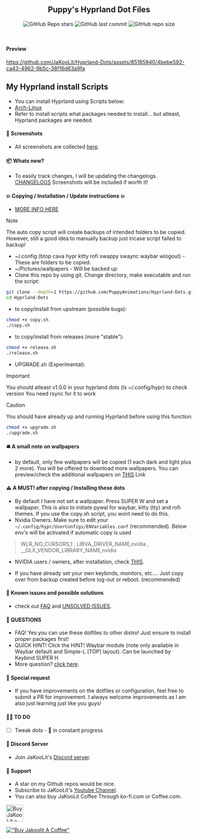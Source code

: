 <div align="center">

## Puppy's Hyprland Dot Files

![GitHub Repo stars](https://img.shields.io/github/stars/PuppyAnimations/Hyprland-Dots?style=for-the-badge&color=cba6f7) ![GitHub last commit](https://img.shields.io/github/last-commit/PuppyAnimations/Hyprland-Dots?style=for-the-badge&color=b4befe) ![GitHub repo size](https://img.shields.io/github/repo-size/PuppyAnimations/Hyprland-Dots?style=for-the-badge&color=cba6f7)

<br/>
</div>

#### Preview
https://github.com/JaKooLit/Hyprland-Dots/assets/85185940/4bebe592-ca43-4962-9b5c-38f16d63a9fa

## My Hyprland install Scripts
- You can install Hyprland using Scripts below:
- [Arch-Linux](https://github.com/PuppyAnimations/Arch-Hyprland)
- Refer to install scripts what packages needed to install... but atleast, Hyprland packages are needed.

#### 👀 Screenshots
- All screenshots are collected [here](https://github.com/PuppyAnimations/Hyprland-Dots-Showcase).

#### 📦 Whats new?
- To easily track changes, I will be updating the changelogs. [CHANGELOGS](https://github.com/PuppyAnimations/Hyprland-Dots/wiki/Changelogs)  Screenshots will be included if worth it!

#### 💥 Copying / Installation / Update instructions 💥
- [MORE INFO HERE](https://github.com/PuppyAnimations/Hyprland-Dots/wiki/Install_&_Update) 
> [!Note] 
> The auto copy script will create backups of intended folders to be copied. However, still a good idea to manually backup just incase script failed to backup!
- ~/.config (btop cava hypr kitty rofi swappy swaync waybar wlogout) - These are folders to be copied.
- ~/Pictures/wallpapers - Will be backed up
- Clone this repo by using git. Change directory, make executable and run the script:
```bash
git clone --depth=1 https://github.com/PuppyAnimations/Hyprland-Dots.git
cd Hyprland-Dots
```
- to copy/install from upstream (possible bugs):
```bash
chmod +x copy.sh
./copy.sh
```
- to copy/install from releases (more "stable"):
```bash
chmod +x release.sh
./release.sh
```

- UPGRADE.sh (Experimental):
> [!IMPORTANT]
> You should atleast v1.0.0 in your hyprland dots (ls ~/.config/hypr) to check version
> You need rsync for it to work

> [!CAUTION]
> You should have already up and running Hyprland before using this function
```bash
chmod +x upgrade.sh
./upgrade.sh
```

#### 🛎️ A small note on wallpapers
- by default, only few wallpapers will be copied (1 each dark and light plus 2 more). You will be offered to download more wallpapers. You can preview/check the additional wallpapers on [THIS](https://github.com/PuppyAnimations/Wallpaper-Bank/tree/main/wallpapers) Link

#### ⚠️ A MUST! after copying / Installing these dots

+ By default I have not set a wallpaper. Press SUPER W and set a wallpaper. This is also to initiate pywal for waybar, kitty (tty) and rofi themes. If you use the copy.sh script, you wont need to do this.
+ Nvidia Owners. Make sure to edit your `~/.config/hypr/UserConfigs/ENVariables.conf` (recommended). Below env's will be activated if automatic copy is used
> WLR_NO_CURSORS,1 , LIBVA_DRIVER_NAME,nvidia ,  __GLX_VENDOR_LIBRARY_NAME,nvidia 
- NVIDIA users / owners, after installation, check [THIS](https://github.com/JaKooLit/Hyprland-Dots/wiki/Notes_to_remember#--for-nvidia-gpu-users).
+ If you have already set your own keybinds, monitors, etc.... Just copy over from backup created before log-out or reboot. (recommended)

#### 📖 Known issues and possible solutions
- check out [FAQ](https://github.com/JaKooLit/Hyprland-Dots/wiki/FAQ) and [UNSOLVED ISSUES](https://github.com/JaKooLit/Hyprland-Dots/wiki/Known_Issues).


#### 🙋 QUESTIONS
- FAQ! Yes you can use these dotfiles to other distro! Just ensure to install proper packages first!
- QUICK HINT! Click the HINT! Waybar module (note only available in Waybar default and Simple-L [TOP] layout). Can be launched by Keybind SUPER H
- More question? [click here](https://github.com/JaKooLit/Hyprland-Dots/wiki/).

#### 🙏 Special request
- If you have improvements on the dotfiles or configuration, feel free to submit a PR for improvement. I always welcome improvements as I am also just learning just like you guys!

#### 🤷‍♂️ TO DO
- [ ] Tweak dots - 🚧 in constant progress 

#### 🔮 Discord Server
- Join JaKooLit's [Discord server](https://discord.gg/V2SJ92vbEN).

#### 💖 Support
- A star on my Github repos would be nice.
- Subscribe to JaKooLit's [Youtube Channel](https://www.youtube.com/@Ja.KooLit).
- You can also buy JaKooLit Coffee Through ko-fi.com or Coffee.com.

<a href='https://ko-fi.com/jakoolit' target='_blank'><img height='35' style='border:0px;height:46px;' src='https://az743702.vo.msecnd.net/cdn/kofi3.png?v=0' border='0' alt='Buy JaKooLit a Coffee at ko-fi.com' />

[!["Buy Jakoolit A Coffee"](https://www.buymeacoffee.com/assets/img/custom_images/orange_img.png)](https://www.buymeacoffee.com/JaKooLit)
